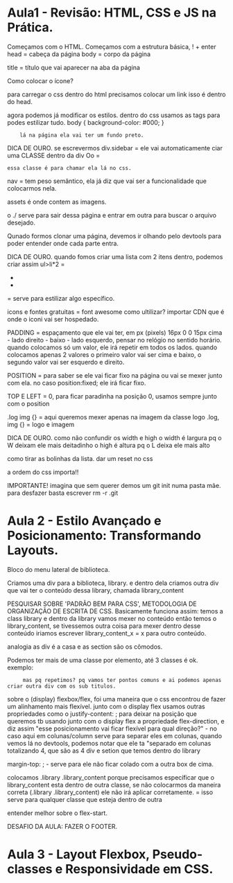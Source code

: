 # Aula1 - Revisão: HTML, CSS e JS na Prática.
Começamos com o HTML.
Começamos com a estrutura básica, ! + enter
head = cabeça da página
body = corpo da página

title = título que vai aparecer na aba da página

Como colocar o ícone? 

para carregar o css dentro do html precisamos colocar um link
    <link rel="stylesheet" href="styles.css"> isso é dentro do head.
    
agora podemos já modificar os estilos. 
dentro do css usamos as tags para podes estilizar tudo.
    body {
        background-color: #000; 
    }

        lá na página ela vai ter um fundo preto. 

DICA DE OURO. 
se escrevermos 
    div.sidebar = ele vai automaticamente ciar uma CLASSE dentro da div Oo 
        = <div class="sidebar"></div>

    essa classe é para chamar ela lá no css.

nav = tem peso semântico, ela já diz que vai ser a funcionalidade que colocarmos nela.

assets é onde contem as imagens. 

o ./ serve para sair dessa página e entrar em outra para buscar o arquivo desejado.


Qunado formos clonar uma página, devemos ir olhando pelo devtools para poder entender onde cada parte entra. 

DICA DE OURO. 
quando fomos criar uma lista com 2 itens dentro, podemos criar assim 
ul>li*2 = 
    <ul>
        <li></li>
        <li></li>
    </ul>

<span> = serve para estilizar algo específico.

icons e fontes gratuitas = font awesome
como ultilizar? 
importar CDN que é onde o iconi vai ser hospedado. 

PADDING = espaçamento que ele vai ter, em px (pixels)
    16px 0 0 15px 
    cima - lado direito - baixo - lado esquerdo, pensar no relógio no sentido horário. 
    quando colocamos só um valor, ele irá repetir em todos os lados.
    quando colocamos apenas 2 valores o primeiro valor vai ser cima e baixo, o segundo valor vai ser esquerdo e direito.

POSITION = para saber se ele vai ficar fixo na página ou vai se mexer junto com ela. 
    no caso position:fixed; ele irá ficar fixo. 

TOP E LEFT = 0, para ficar paradinha na posição 0, usamos sempre junto com o position

.log img {} = aqui queremos mexer apenas na imagem da classe logo
.log, img {} = logo e imagem

DICA DE OURO.
como não confundir os width e high
                o width é largura pq o W deixam ele mais deitadinho
                o high é altura pq o L deixa ele mais alto


como tirar as bolinhas da lista. 
dar um reset no css

a ordem do css importa!!

IMPORTANTE! 
    imagina que sem querer demos um git init numa pasta mãe. 
    para desfazer basta escrever rm -r .git

# Aula 2 - Estilo Avançado e Posicionamento: Transformando Layouts.

Bloco do menu lateral de biblioteca. 

Criamos uma div para a biblioteca, library. 
e dentro dela criamos outra div que vai ter o conteúdo dessa library, chamada library_content

PESQUISAR SOBRE 'PADRÃO BEM PARA CSS', METODOLOGIA DE ORGANIZAÇÃO DE ESCRITA DE CSS.
    Basicamente funciona assim:
        temos a class library e dentro da library vamos mexer no conteúdo então temos o library_content, se tivessemos outra coisa para mexer dentro desse conteúdo iriamos escrever library_content_x = x para outro conteúdo.

analogia
as div é a casa e as section são os cômodos. 

Podemos ter mais de uma classe por elemento, até 3 classes é ok.  
    exemplo: 
         <span class="text title"></span>

         mas pq repetimos? pq vamos ter pontos comuns e ai podemos apenas criar outra div com os sub titulos.

sobre o (display) flexbox/flex, foi uma maneira que o css encontrou de fazer um alinhamento mais flexível.
junto com o display flex usamos outras propriedades como o justify-content: ; para deixar na posição que queremos
tb usando junto com o display flex a propriedade flex-direction, e diz assim "esse posicionamento vai ficar flexível para qual direção?" - no caso aqui em colunas/column serve para separar eles em colunas, quando vemos lá no devtools, podemos notar que ele ta "separado em colunas totalizando 4, que são as 4 div e setion que temos dentro do library

margin-top: ; - serve para ele não ficar colado com a outra box de cima. 


colocamos .library .library_content porque precisamos específicar que o library_content esta dentro de outra classe, se não colocarmos da maneira correta (.library .library_content) ele não irá aplicar corretamente. = isso serve para qualquer classe que esteja dentro de outra

entender melhor sobre o flex-start. 


DESAFIO DA AULA: 
FAZER O FOOTER. 

# Aula 3 - Layout Flexbox, Pseudo-classes e Responsividade em CSS. 